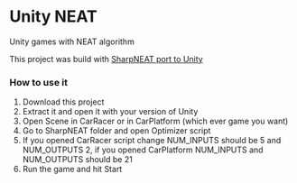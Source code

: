 # Unity NEAT
Unity games with NEAT algorithm

This project was build with [SharpNEAT port to Unity](https://github.com/lordjesus/UnityNEAT)

### How to use it
1. Download this project
2. Extract it and open it with your version of Unity
3. Open Scene in CarRacer or in CarPlatform (which ever game you want)
4. Go to SharpNEAT folder and open Optimizer script
5. If you opened CarRacer script change NUM_INPUTS should be 5 and NUM_OUTPUTS 2, if you opened CarPlatform NUM_INPUTS and NUM_OUTPUTS should be 21
6. Run the game and hit Start
